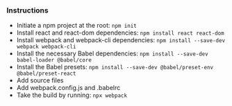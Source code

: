 ### Instructions

- Initiate a npm project at the root: `npm init`
- Install react and react-dom dependencies: `npm install react react-dom`
- Install webpack and webpack-cli dependencies: `npm install --save-dev webpack webpack-cli`
- Install the necessary Babel dependencies: `npm install --save-dev babel-loader @babel/core`
- Install the Babel presets: `npm install --save-dev @babel/preset-env @babel/preset-react`
- Add source files
- Add webpack.config.js and .babelrc
- Take the build by running: `npx webpack`
